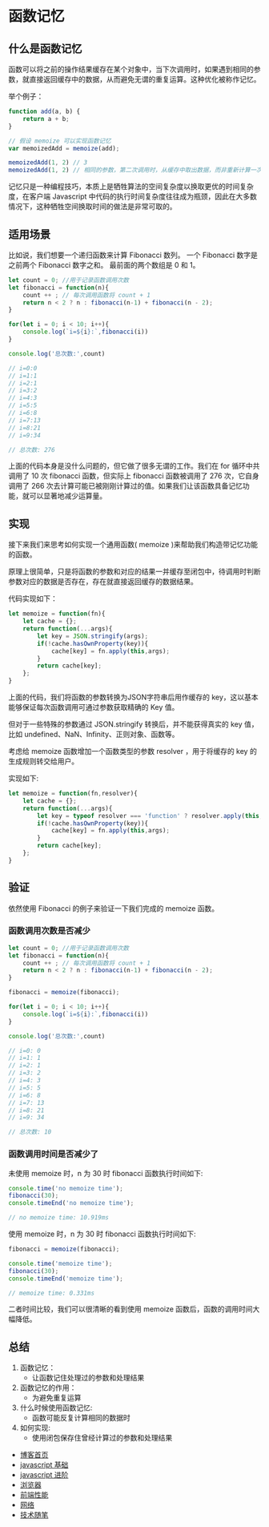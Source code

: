 # 函数记忆

## 什么是函数记忆

函数可以将之前的操作结果缓存在某个对象中，当下次调用时，如果遇到相同的参数，就直接返回缓存中的数据，从而避免无谓的重复运算。这种优化被称作记忆。

举个例子：

```javascript
function add(a, b) {
    return a + b;
}

// 假设 memoize 可以实现函数记忆
var memoizedAdd = memoize(add);

memoizedAdd(1, 2) // 3
memoizedAdd(1, 2) // 相同的参数，第二次调用时，从缓存中取出数据，而非重新计算一次
```

记忆只是一种编程技巧，本质上是牺牲算法的空间复杂度以换取更优的时间复杂度，在客户端 Javascript 中代码的执行时间复杂度往往成为瓶颈，因此在大多数情况下，这种牺牲空间换取时间的做法是非常可取的。

## 适用场景

比如说，我们想要一个递归函数来计算 Fibonacci 数列。
一个 Fibonacci 数字是之前两个 Fibonacci 数字之和。
最前面的两个数组是 0 和 1。

```javascript
let count = 0; //用于记录函数调用次数
let fibonacci = function(n){
    count ++ ; // 每次调用函数将 count + 1
    return n < 2 ? n : fibonacci(n-1) + fibonacci(n - 2);
}

for(let i = 0; i < 10; i++){
    console.log(`i=${i}:`,fibonacci(i))
}

console.log('总次数:',count)

// i=0:0
// i=1:1
// i=2:1
// i=3:2
// i=4:3
// i=5:5
// i=6:8
// i=7:13
// i=8:21
// i=9:34

// 总次数: 276
```

上面的代码本身是没什么问题的，但它做了很多无谓的工作。我们在 for 循环中共调用了 10 次 fibonacci 函数，但实际上 fibonacci 函数被调用了 276 次，它自身调用了 266 次去计算可能已被刚刚计算过的值。如果我们让该函数具备记忆功能，就可以显著地减少运算量。

## 实现

接下来我们来思考如何实现一个通用函数( memoize )来帮助我们构造带记忆功能的函数。

原理上很简单，只是将函数的参数和对应的结果一并缓存至闭包中，待调用时判断参数对应的数据是否存在，存在就直接返回缓存的数据结果。

代码实现如下：

```javascript
let memoize = function(fn){
    let cache = {};
    return function(...args){
        let key = JSON.stringify(args);
        if(!cache.hasOwnProperty(key)){
            cache[key] = fn.apply(this,args);
        }
        return cache[key];
    };
}
```

上面的代码，我们将函数的参数转换为JSON字符串后用作缓存的 key，这以基本能够保证每次函数调用可通过参数获取精确的 Key 值。

但对于一些特殊的参数通过 JSON.stringify 转换后，并不能获得真实的 key 值，比如 undefined、NaN、Infinity、正则对象、函数等。

考虑给 memoize 函数增加一个函数类型的参数 resolver ，用于将缓存的 key 的生成规则转交给用户。

实现如下:

```javascript
let memoize = function(fn,resolver){
    let cache = {};
    return function(...args){
        let key = typeof resolver === 'function' ? resolver.apply(this,args) :JSON.stringify(args);
        if(!cache.hasOwnProperty(key)){
            cache[key] = fn.apply(this,args);
        }
        return cache[key];
    };
}
```

## 验证

依然使用 Fibonacci 的例子来验证一下我们完成的 memoize 函数。

### 函数调用次数是否减少

```javascript
let count = 0; //用于记录函数调用次数
let fibonacci = function(n){
    count ++ ; // 每次调用函数将 count + 1
    return n < 2 ? n : fibonacci(n-1) + fibonacci(n - 2);
}

fibonacci = memoize(fibonacci);

for(let i = 0; i < 10; i++){
    console.log(`i=${i}:`,fibonacci(i))
}

console.log('总次数:',count)

// i=0: 0
// i=1: 1
// i=2: 1
// i=3: 2
// i=4: 3
// i=5: 5
// i=6: 8
// i=7: 13
// i=8: 21
// i=9: 34

// 总次数: 10
```

### 函数调用时间是否减少了

未使用 memoize 时，n 为 30 时 fibonacci 函数执行时间如下:

```javascript
console.time('no memoize time');
fibonacci(30);
console.timeEnd('no memoize time');

// no memoize time: 10.919ms
```

使用 memoize 时，n 为 30 时 fibonacci 函数执行时间如下:

```javascript
fibonacci = memoize(fibonacci);

console.time('memoize time');
fibonacci(30);
console.timeEnd('memoize time');

// memoize time: 0.331ms
```

二者时间比较，我们可以很清晰的看到使用 memoize 函数后，函数的调用时间大幅降低。

## 总结

1. 函数记忆：
    + 让函数记住处理过的参数和处理结果
2. 函数记忆的作用：
    + 为避免重复运算
3. 什么时候使用函数记忆:
    + 函数可能反复计算相同的数据时
4. 如何实现:
    + 使用闭包保存住曾经计算过的参数和处理结果

+ [博客首页](https://github.com/chenqf/blog)
+ [javascript 基础](https://github.com/chenqf/blog/blob/master/articles/javascript基础)
+ [javascript 进阶](https://github.com/chenqf/blog/blob/master/articles/javascript进阶)
+ [浏览器](https://github.com/chenqf/blog/blob/master/articles/浏览器)
+ [前端性能](https://github.com/chenqf/blog/blob/master/articles/前端性能)
+ [网络](https://github.com/chenqf/blog/blob/master/articles/网络)
+ [技术随笔](https://github.com/chenqf/blog/blob/master/articles/技术随笔)
